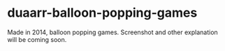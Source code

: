 # duaarr-balloon-popping-games
Made in 2014, balloon popping games. Screenshot and other explanation will be coming soon.
